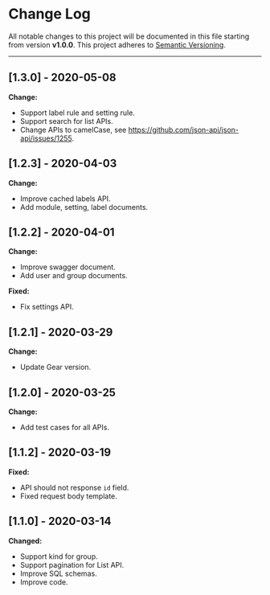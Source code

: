 # Change Log

All notable changes to this project will be documented in this file starting from version **v1.0.0**.
This project adheres to [Semantic Versioning](http://semver.org/).

-----
## [1.3.0] - 2020-05-08

**Change:**

- Support label rule and setting rule.
- Support search for list APIs.
- Change APIs to camelCase, see https://github.com/json-api/json-api/issues/1255.

## [1.2.3] - 2020-04-03

**Change:**

- Improve cached labels API.
- Add module, setting, label documents.

## [1.2.2] - 2020-04-01

**Change:**

- Improve swagger document.
- Add user and group documents.

**Fixed:**

- Fix settings API.

## [1.2.1] - 2020-03-29

**Change:**

- Update Gear version.

## [1.2.0] - 2020-03-25

**Change:**

- Add test cases for all APIs.

## [1.1.2] - 2020-03-19

**Fixed:**

- API should not response `id` field.
- Fixed request body template.

## [1.1.0] - 2020-03-14

**Changed:**

- Support kind for group.
- Support pagination for List API.
- Improve SQL schemas.
- Improve code.
